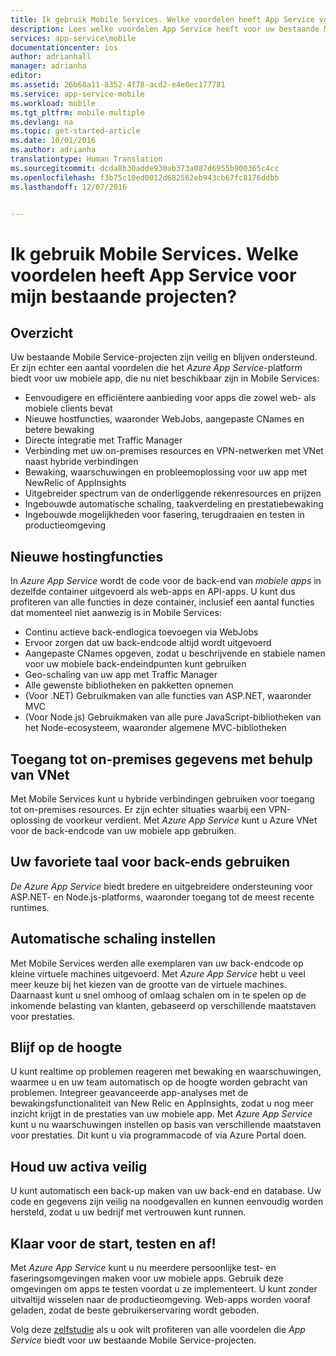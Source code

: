 ```yaml
---
title: Ik gebruik Mobile Services. Welke voordelen heeft App Service voor mijn bestaande projecten?
description: Lees welke voordelen App Service heeft voor uw bestaande Mobile Services-projecten.
services: app-service\mobile
documentationcenter: ios
author: adrianhall
manager: adrianha
editor: 
ms.assetid: 26b68a11-8352-4f78-acd2-e4e0ec177781
ms.service: app-service-mobile
ms.workload: mobile
ms.tgt_pltfrm: mobile-multiple
ms.devlang: na
ms.topic: get-started-article
ms.date: 10/01/2016
ms.author: adrianha
translationtype: Human Translation
ms.sourcegitcommit: dcda8b30adde930ab373a087d6955b900365c4cc
ms.openlocfilehash: f3b75c10ed0012d682562eb943cb67fc8176ddbb
ms.lasthandoff: 12/07/2016


---
```

# <a name="getting-started"> </a>Ik gebruik Mobile Services. Welke voordelen heeft App Service voor mijn bestaande projecten?
## <a name="overview"></a>Overzicht
Uw bestaande Mobile Service-projecten zijn veilig en blijven ondersteund. Er zijn echter een aantal voordelen die het *Azure App Service*-platform biedt voor uw mobiele app, die nu niet beschikbaar zijn in Mobile Services:

* Eenvoudigere en efficiëntere aanbieding voor apps die zowel web- als mobiele clients bevat
* Nieuwe hostfuncties, waaronder WebJobs, aangepaste CNames en betere bewaking
* Directe integratie met Traffic Manager
* Verbinding met uw on-premises resources en VPN-netwerken met VNet naast hybride verbindingen
* Bewaking, waarschuwingen en probleemoplossing voor uw app met NewRelic of AppInsights
* Uitgebreider spectrum van de onderliggende rekenresources en prijzen
* Ingebouwde automatische schaling, taakverdeling en prestatiebewaking
* Ingebouwde mogelijkheden voor fasering, terugdraaien en testen in productieomgeving

## <a name="new-hosting-features"></a>Nieuwe hostingfuncties
In *Azure App Service* wordt de code voor de back-end van *mobiele apps* in dezelfde container uitgevoerd als web-apps en API-apps. U kunt dus profiteren van alle functies in deze container, inclusief een aantal functies dat momenteel niet aanwezig is in Mobile Services:

* Continu actieve back-endlogica toevoegen via WebJobs
* Ervoor zorgen dat uw back-endcode altijd wordt uitgevoerd
* Aangepaste CNames opgeven, zodat u beschrijvende en stabiele namen voor uw mobiele back-endeindpunten kunt gebruiken
* Geo-schaling van uw app met Traffic Manager
* Alle gewenste bibliotheken en pakketten opnemen
* (Voor .NET) Gebruikmaken van alle functies van ASP.NET, waaronder MVC
* (Voor Node.js) Gebruikmaken van alle pure JavaScript-bibliotheken van het Node-ecosysteem, waaronder algemene MVC-bibliotheken

## <a name="access-on-premises-data-using-vnet"></a>Toegang tot on-premises gegevens met behulp van VNet
Met Mobile Services kunt u hybride verbindingen gebruiken voor toegang tot on-premises resources. Er zijn echter situaties waarbij een VPN-oplossing de voorkeur verdient. Met *Azure App Service* kunt u Azure VNet voor de back-endcode van uw mobiele app gebruiken.

## <a name="use-your-favorite-backend-language"></a>Uw favoriete taal voor back-ends gebruiken
*De Azure App Service* biedt bredere en uitgebreidere ondersteuning voor ASP.NET- en Node.js-platforms, waaronder toegang tot de meest recente runtimes.

## <a name="set-up-automatic-scale"></a>Automatische schaling instellen
Met Mobile Services werden alle exemplaren van uw back-endcode op kleine virtuele machines uitgevoerd. Met *Azure App Service* hebt u veel meer keuze bij het kiezen van de grootte van de virtuele machines. Daarnaast kunt u snel omhoog of omlaag schalen om in te spelen op de inkomende belasting van klanten, gebaseerd op verschillende maatstaven voor prestaties.

## <a name="be-in-the-know"></a>Blijf op de hoogte
U kunt realtime op problemen reageren met bewaking en waarschuwingen, waarmee u en uw team automatisch op de hoogte worden gebracht van problemen. Integreer geavanceerde app-analyses met de bewakingsfunctionaliteit van New Relic en AppInsights, zodat u nog meer inzicht krijgt in de prestaties van uw mobiele app. Met *Azure App Service* kunt u nu waarschuwingen instellen op basis van verschillende maatstaven voor prestaties. Dit kunt u via programmacode of via Azure Portal doen.

## <a name="keep-your-assets-safe"></a>Houd uw activa veilig
U kunt automatisch een back-up maken van uw back-end en database. Uw code en gegevens zijn veilig na noodgevallen en kunnen eenvoudig worden hersteld, zodat u uw bedrijf met vertrouwen kunt runnen.

## <a name="ready-stage-go"></a>Klaar voor de start, testen en af!
Met *Azure App Service* kunt u nu meerdere persoonlijke test- en faseringsomgevingen maken voor uw mobiele apps. Gebruik deze omgevingen om apps te testen voordat u ze implementeert. U kunt zonder uitvaltijd wisselen naar de productieomgeving. Web-apps worden vooraf geladen, zodat de beste gebruikerservaring wordt geboden.

Volg deze [zelfstudie](app-service-mobile-migrating-from-mobile-services.md) als u ook wilt profiteren van alle voordelen die *App Service* biedt voor uw bestaande Mobile Service-projecten.


